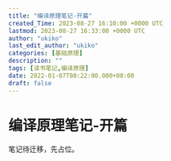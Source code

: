 ```yaml
---
title: "编译原理笔记-开篇"
created_Time: 2023-08-27 16:10:00 +0000 UTC
lastmod: 2023-08-27 16:33:00 +0000 UTC
author: "ukiko"
last_edit_author: "ukiko"
categories: [基础原理]
description: ""
tags: [读书笔记,编译原理]
date: 2022-01-07T00:22:00.000+08:00
draft: false
---
```


# 编译原理笔记-开篇

笔记待迁移，先占位。



